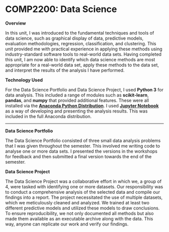 # COMP2200: Data Science

**Overview**

In this unit, I was introduced to the fundamental techniques and tools of data science, such as graphical display of data, predictive models, evaluation methodologies, regression, classification, and clustering. This unit provided me with practical experience in applying these methods using industry-standard software tools to real-world data sets. Having completed this unit, I am now able to identify which data science methods are most appropriate for a real-world data set, apply these methods to the data set, and interpret the results of the analysis I have performed.

**Technology Used**

For the Data Science Portfolio and Data Science Project, I used **Python 3** for data analysis. This included a range of modules such as **scikit-learn**, **pandas**, and **numpy** that provided additional features. These were all installed via the [**Anaconda Python Distribution**](https://www.anaconda.com/). I used [**Jupyter Notebook**](https://jupyter.org/) as a way of developing and presenting the analysis results. This was included in the full Anaconda distribution.

------

**Data Science Portfolio**

The Data Science Portfolio consisted of three small data analysis problems that I was given throughout the semester. This involved me writing code to analyse one or more data sets. I presented the versions in the workshops for feedback and then submitted a final version towards the end of the semester.

**Data Science Project**

The Data Science Project was a collaborative effort in which we, a group of 4, were tasked with identifying one or more datasets. Our responsibility was to conduct a comprehensive analysis of the selected data and compile our findings into a report. The project necessitated the use of multiple datasets, which we meticulously cleaned and analyzed. We trained at least two different predictive models and utilized these models to draw conclusions. To ensure reproducibility, we not only documented all methods but also made them available as an executable archive along with the data. This way, anyone can replicate our work and verify our findings.
